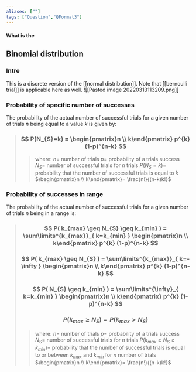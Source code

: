 ```yaml
---
aliases: [""]
tags: ["Question","QFormat3"]
---
```


#### What is the
## Binomial distribution
### Intro
This is a discrete version of the [[normal distribution]]. Note that [[bernoulli trial]] is applicable here as well.
![[Pasted image 20220313113209.png]]

### Probability of specific number of successes

The probability of the actual number of successful trials for a given number of trials $n$ being equal to a value $k$ is given by:

> ### $$ P(N_{S}=k) = \begin{pmatrix}n  \\  k\end{pmatrix} p^{k} (1-p)^{n-k} $$ 
>> where:
>> $n=$ number of trials
>> $p=$ probability of a trials success
>> $N_{S}=$ number of successful trials for $n$ trials
>> $P(N_{S}=k)=$ probability that the number of successful trials is equal to $k$
>> $\begin{pmatrix}n  \\  k\end{pmatrix}= \frac{n!}{(n-k)k!}$

### Probability of successes in range

The probability of the actual number of successful trials for a given number of trials $n$ being in a range is:

> ### $$ P( k_{max} \geq N_{S} \geq k_{min} ) = \sum\limits^{k_{max}}_{ k=k_{min} } \begin{pmatrix}n  \\  k\end{pmatrix} p^{k} (1-p)^{n-k} $$ 
> ### $$ P( k_{max} \geq N_{S} ) = \sum\limits^{k_{max}}_{ k=-\infty } \begin{pmatrix}n  \\  k\end{pmatrix} p^{k} (1-p)^{n-k} $$ 
> ### $$ P( N_{S} \geq k_{min} ) = \sum\limits^{\infty}_{ k=k_{min} } \begin{pmatrix}n  \\  k\end{pmatrix} p^{k} (1-p)^{n-k} $$ 
> ### $$ P( k_{max} \geq N_{S} ) = P( k_{max} > N_{S} ) $$
>> where:
>> $n=$ number of trials
>> $p=$ probability of a trials success
>> $N_{S}=$ number of successful trials for $n$ trials
>> $P( k_{max} \geq N_{S} \geq k_{min} )=$ probability that the number of successful trials is equal to or between $k_{max}$ and $k_{min}$ for $n$ number of trials
>> $\begin{pmatrix}n  \\  k\end{pmatrix}= \frac{n!}{(n-k)k!}$
